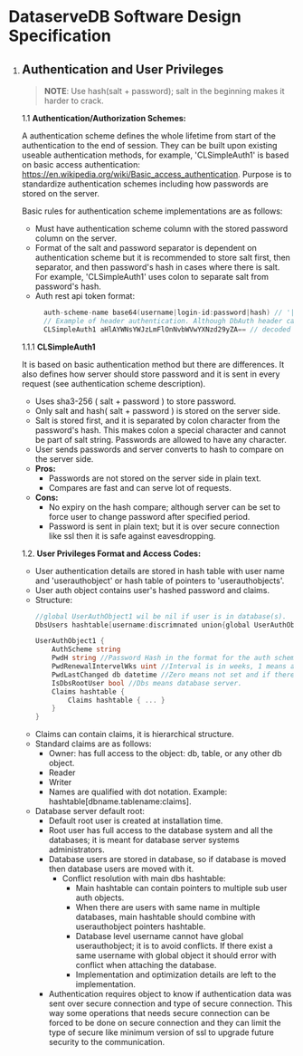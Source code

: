 # DataserveDB Software Design Specification

1. ## Authentication and User Privileges
    > **NOTE**: Use hash(salt + password); salt in the beginning makes it harder to crack.

    1.1 **Authentication/Authorization Schemes:**
        
    A authentication scheme defines the whole lifetime from start of the authentication to the end of session. They can be built upon existing useable authentication methods, for example, 'CLSimpleAuth1' is based on basic access authentication: https://en.wikipedia.org/wiki/Basic_access_authentication.
    Purpose is to standardize authentication schemes including how passwords are stored on the server.
    
    Basic rules for authentication scheme implementations are as follows:
    * Must have authentication scheme column with the stored password column on the server.
    * Format of the salt and password separator is dependent on authentication scheme but it is recommended to store salt first, then separator, and then password's hash in cases where there is salt. For example, 'CLSimpleAuth1' uses colon to separate salt from password's hash. 
    * Auth rest api token format:
        ```go
          auth-scheme-name base64(username|login-id:password|hash) // '|' means or.
          // Example of header authentication. Although DbAuth header can also be used to initiate authentication.      
          CLSimpleAuth1 aHlAYWNsYWJzLmFlOnNvbWVwYXNzd29yZA== // decoded base64: hy@aclabs.ae:somepassword
        ```
        
    1.1.1 **CLSimpleAuth1**
    
    It is based on basic authentication method but there are differences. It also defines how server should store password and it is sent in every request (see authentication scheme description).
    * Uses sha3-256 ( salt + password ) to store password.
    * Only salt and hash( salt + password ) is stored on the server side.
    * Salt is stored first, and it is separated by colon character from the password's hash. This makes colon a special character and cannot be part of salt string. Passwords are allowed to have any character.
    * User sends passwords and server converts to hash to compare on the server side.
    * **Pros:**
        * Passwords are not stored on the server side in plain text.
        * Compares are fast and can serve lot of requests.
    * **Cons:**
        * No expiry on the hash compare; although server can be set to force user to change password after specified period.
        * Password is sent in plain text; but it is over secure connection like ssl then it is safe against eavesdropping.
      
    1.2. **User Privileges Format and Access Codes:**
      * User authentication details are stored in hash table with user name and 'userauthobject' or hash table of pointers to 'userauthobjects'.
      * User auth object contains user's hashed password and claims.
      * Structure:
        ```go
        //global UserAuthObject1 wil be nil if user is in database(s).
        DbsUsers hashtable[username:discrimnated union{global UserAuthObject1 or database level access hashtable[dbname:UserAuthObject1]}]
        
        UserAuthObject1 {
            AuthScheme string
            PwdH string //Password Hash in the format for the auth scheme.
            PwdRenewalIntervelWks uint //Interval is in weeks, 1 means after every 1 week; 0 means disabled.
            PwdLastChanged db datetime //Zero means not set and if there is renewal interval then user will be asked change password at first login.
            IsDbsRootUser bool //Dbs means database server.
            Claims hashtable {
                Claims hashtable { ... }
            }
        }
        ```
      * Claims can contain claims, it is hierarchical structure.
      * Standard claims are as follows:
        * Owner: has full access to the object: db, table, or any other db object.
        * Reader
        * Writer
        * Names are qualified with dot notation. Example: hashtable[dbname.tablename:claims].
      * Database server default root:
        * Default root user is created at installation time.
        * Root user has full access to the database system and all the databases; it is meant for database server systems administrators.
        * Database users are stored in database, so if database is moved then database users are moved with it.
            * Conflict resolution with main dbs hashtable:
                * Main hashtable can contain pointers to multiple sub user auth objects.
                * When there are users with same name in multiple databases, main hashtable should combine with userauthobject pointers hashtable.
                * Database level username cannot have global userauthobject; it is to avoid conflicts. If there exist a same username with global object it should error with conflict when attaching the database.
                * Implementation and optimization details are left to the implementation.
        * Authentication requires object to know if authentication data was sent over secure connection and type of secure connection. This way some operations that needs secure connection can be forced to be done on secure connection and they can limit the type of secure like minimum version of ssl to upgrade future security to the communication.